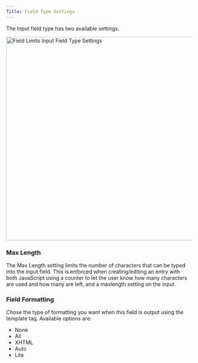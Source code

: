 ```yaml
---
Title: Field Type Settings
---
```


The Input field type has two available settings.

<div class="centered">
	<img src="/assets/img/documentation/field-limits/field-limits-input-field-options.png" width="552" alt="Field Limits Input Field Type Settings">
</div>

### Max Length

The Max Length setting limits the number of characters that can be typed into the input field. This is enforced when creating/editing an entry with both JavaScript using a counter to let the user know how many characters are used and how many are left, and a maxlength setting on the input.

### Field Formatting

Chose the type of formatting you want when this field is output using the template tag. Available options are:

- None
- All
- XHTML
- Auto <br/>
- Lite
